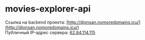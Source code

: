 # movies-explorer-api

Ссылка на backend проекта: [http://djonsan.nomoredomains.icu/](http://djonsan.nomoredomains.icu/)  
Публичный IP-адрес сервера: [62.84.114.115](62.84.114.115)

